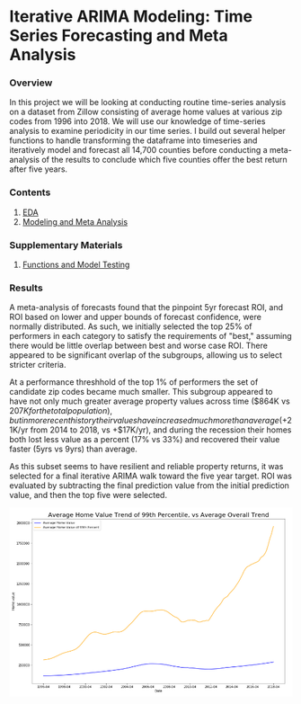 
# Iterative ARIMA Modeling:  Time Series Forecasting and Meta Analysis



### Overview

In this project we will be looking at conducting routine time-series analysis on a dataset from Zillow consisting of average home values at various zip codes from 1996 into 2018. We will use our knowledge of time-series analysis to examine periodicity in our time series. I build out several helper functions to handle transforming the dataframe into timeseries and iteratively model and forecast all 14,700 counties before conducting a meta-analysis of the results to conclude which five counties offer the best return after five years.

### Contents

1. [EDA](EDA.ipynb)
2. [Modeling and Meta Analysis](/Modeling%20and%20Meta%20Analysis.ipynb)

### Supplementary Materials

1. [Functions and Model Testing](Functions%20and%20Model%20Testing.ipynb)

### Results

A meta-analysis of forecasts found that the pinpoint 5yr forecast ROI, and ROI based on lower and upper bounds of forecast confidence, were normally distributed. As such, we initially selected the top 25% of performers in each category to satisfy the requirements of "best," assuming there would be little overlap between best and worse case ROI. There appeared to be significant overlap of the subgroups, allowing us to select stricter criteria.

At a performance threshhold of the top 1% of performers the set of candidate zip codes became much smaller. This subgroup appeared to have not only much greater average property values across time ($864K vs $207K for the total population), but in more recent history their values have increased much more than average (+$21K/yr from 2014 to 2018, vs +$17K/yr), and during the recession their homes both lost less value as a percent (17% vs 33%) and recovered their value faster (5yrs vs 9yrs) than average.

As this subset seems to have resilient and reliable property returns, it was selected for a final iterative ARIMA walk toward the five year target. ROI was evaluated by subtracting the final prediction value from the initial prediction value, and then the top five were selected.

![.](/2.PNG)
